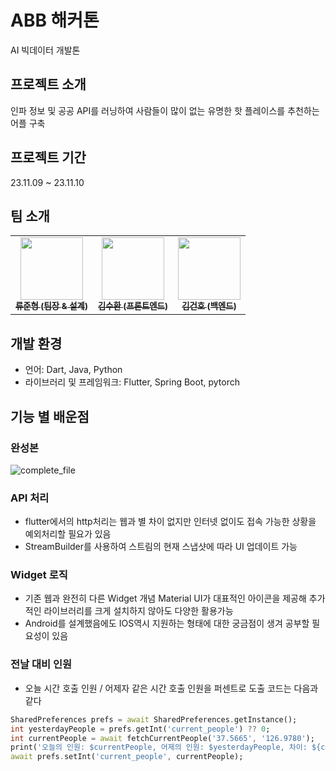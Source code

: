 # ABB 해커톤

AI 빅데이터 개발톤

## 프로젝트 소개

인파 정보 및 공공 API를 러닝하여 사람들이 많이 없는 유명한 핫 플레이스를 추천하는 어플 구축

## 프로젝트 기간

23.11.09 ~ 23.11.10

## 팀 소개

<table>
    <tbody>
        <td align="center";><a href="https://github.com/Suhwan0818"><img src="https://avatars.githubusercontent.com/u/70519298?v=4" width="100px;" alt=""/><br /><sub><b>류준형 (팀장 & 설계)</b></sub></a><br /></td>
        <td align="center";><a href="https://github.com/Suhwan0818"><img src="https://avatars.githubusercontent.com/u/48269420?v=4" width="100px;" alt=""/><br /><sub><b>김수환 (프론트엔드)</b></sub></a><br /></td>
        <td align="center";><a href="https://github.com/Suhwan0818"><img src="https://avatars.githubusercontent.com/u/70519352?v=4" width="100px;" alt=""/><br /><sub><b>김건호 (백엔드)</b></sub></a><br /></td>
    </tbody>
</table>

## 개발 환경

- 언어: Dart, Java, Python
- 라이브러리 및 프레임워크: Flutter, Spring Boot, pytorch

## 기능 별 배운점

### 완성본

![complete_file](/assets/complete_file.gif)

### API 처리

- flutter에서의 http처리는 웹과 별 차이 없지만 인터넷 없이도 접속 가능한 상황을 예외처리할 필요가 있음
- StreamBuilder를 사용하여 스트림의 현재 스냅샷에 따라 UI 업데이트 가능

### Widget 로직

- 기존 웹과 완전히 다른 Widget 개념 Material UI가 대표적인 아이콘을 제공해 추가적인 라이브러리를 크게 설치하지 않아도 다양한 활용가능
- Android를 설계했음에도 IOS역시 지원하는 형태에 대한 궁금점이 생겨 공부할 필요성이 있음

### 전날 대비 인원

- 오늘 시간 호출 인원 / 어제자 같은 시간 호출 인원을 퍼센트로 도출 코드는 다음과 같다

```dart
SharedPreferences prefs = await SharedPreferences.getInstance();
int yesterdayPeople = prefs.getInt('current_people') ?? 0;
int currentPeople = await fetchCurrentPeople('37.5665', '126.9780');
print('오늘의 인원: $currentPeople, 어제의 인원: $yesterdayPeople, 차이: ${currentPeople - yesterdayPeople}');
await prefs.setInt('current_people', currentPeople);
```
